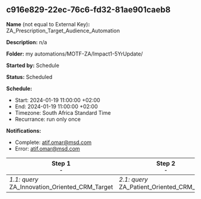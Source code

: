 ## c916e829-22ec-76c6-fd32-81ae901caeb8

**Name** (not equal to External Key)**:** ZA_Prescription_Target_Audience_Automation

**Description:** n/a

**Folder:** my automations/MOTF-ZA/Impact1-5YrUpdate/

**Started by:** Schedule

**Status:** Scheduled

**Schedule:**

* Start: 2024-01-19 11:00:00 +02:00
* End: 2024-01-19 11:00:00 +02:00
* Timezone: South Africa Standard Time
* Recurrance: run only once

**Notifications:**

* Complete: atif.omar@msd.com
* Error: atif.omar@msd.com

| Step 1<br>_<small>-</small>_ | Step 2<br>_<small>-</small>_ | Step 3<br>_<small>-</small>_ |
| --- | --- | --- |
| _1.1: query_<br>ZA_Innovation_Oriented_CRM_Target | _2.1: query_<br>ZA_Patient_Oriented_CRM_Target | _3.1: query_<br>ZA_Traditionalist_CRM_Target |
